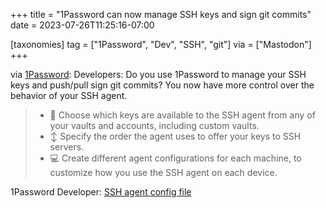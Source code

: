 +++
title = "1Password can now manage SSH keys and sign git commits"
date = 2023-07-26T11:25:16-07:00

[taxonomies]
tag = ["1Password", "Dev", "SSH", "git"]
via = ["Mastodon"]
+++

via [1Password](https://1password.social/@1password/110781777366768844): Developers: Do you use 1Password to manage your SSH keys and push/pull sign git commits? You now have more control over the behavior of your SSH agent.

<!-- more -->

> * 🔑 Choose which keys are available to the SSH agent from any of your vaults and accounts, including custom vaults.
> * ↕️ Specify the order the agent uses to offer your keys to SSH servers.
> * 💻 Create different agent configurations for each machine, to customize how you use the SSH agent on each device.

1Password Developer: [SSH agent config file](https://developer.1password.com/docs/ssh/agent/config/)
